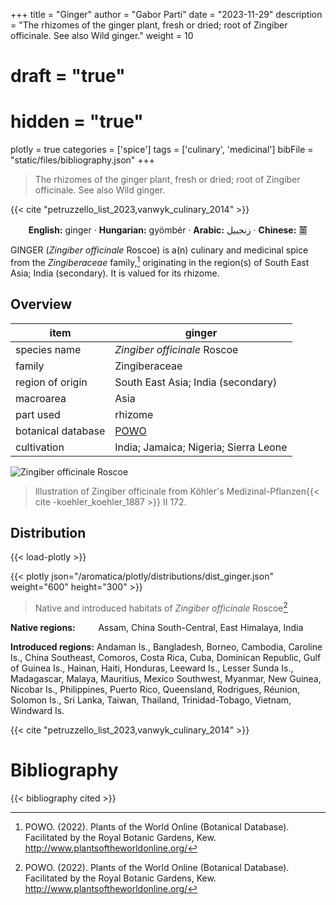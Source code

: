 +++
title = "Ginger"
author = "Gabor Parti"
date = "2023-11-29"
description = "The rhizomes of the ginger plant, fresh or dried; root of Zingiber officinale. See also Wild ginger."
weight = 10
# draft = "true"
# hidden = "true"
plotly = true
categories = ['spice']
tags = ['culinary', 'medicinal']
bibFile = "static/files/bibliography.json"
+++

>The rhizomes of the ginger plant, fresh or dried; root of Zingiber officinale. See also Wild ginger.

{{< cite "petruzzello_list_2023,vanwyk_culinary_2014" >}}

<center>

**English:** ginger · **Hungarian:** gyömbér · **Arabic:** <span class="arabic-text" dir="rtl">زنجبيل</span> · **Chinese:** <span class="traditional-chinese-text">薑</span> 

</center>

GINGER (*Zingiber officinale* Roscoe) is a(n) culinary and medicinal spice from the *Zingiberaceae* family,[^powo] originating in the region(s) of South East Asia; India (secondary). It is valued for its rhizome.

[^powo]: POWO. (2022). Plants of the World Online (Botanical Database). Facilitated by the Royal Botanic Gardens, Kew. http://www.plantsoftheworldonline.org/

## Overview

|       item       |                       ginger                      |
|------------------|---------------------------------------------------|
|   species name   |            *Zingiber officinale* Roscoe           |
|      family      |                   Zingiberaceae                   |
| region of origin |         South East Asia; India (secondary)        |
|     macroarea    |                        Asia                       |
|     part used    |                      rhizome                      |
|botanical database|[POWO](https://powo.science.kew.org/taxon/798372-1)|
|    cultivation   |       India; Jamaica; Nigeria; Sierra Leone       |

![*Zingiber officinale* Roscoe](/images/illustrations/ginger.png?width=40rem "Illustration of Zingiber officinale from Köhler's Medizinal-Pflanzen")

>Illustration of Zingiber officinale from Köhler's Medizinal-Pflanzen{{< cite -koehler_koehler_1887 >}} II 172.

## Distribution

{{< load-plotly >}}

{{< plotly json="/aromatica/plotly/distributions/dist_ginger.json" weight="600" height="300" >}}

>Native and introduced habitats of *Zingiber officinale* Roscoe[^powo]

<p style="text-align:left;">

**Native regions:** &ensp; &ensp; &ensp; Assam, China South-Central, East Himalaya, India

**Introduced regions:** Andaman Is., Bangladesh, Borneo, Cambodia, Caroline Is., China Southeast, Comoros, Costa Rica, Cuba, Dominican Republic, Gulf of Guinea Is., Hainan, Haiti, Honduras, Leeward Is., Lesser Sunda Is., Madagascar, Malaya, Mauritius, Mexico Southwest, Myanmar, New Guinea, Nicobar Is., Philippines, Puerto Rico, Queensland, Rodrigues, Réunion, Solomon Is., Sri Lanka, Taiwan, Thailand, Trinidad-Tobago, Vietnam, Windward Is.

</p>

{{< cite "petruzzello_list_2023,vanwyk_culinary_2014" >}}



# Bibliography

{{< bibliography cited >}}

